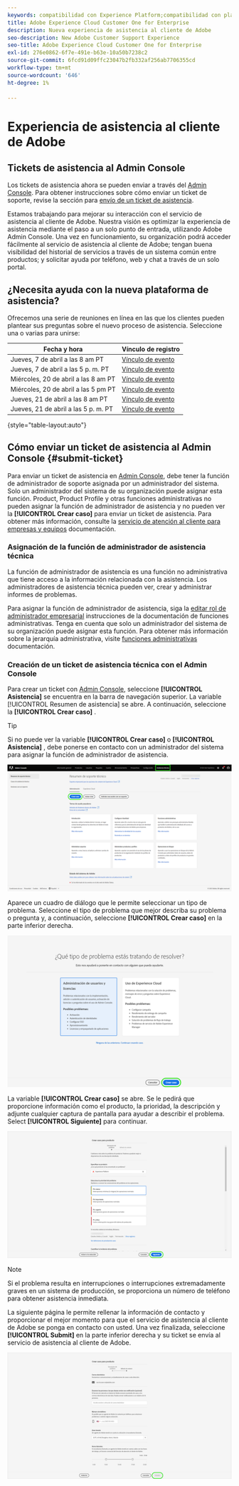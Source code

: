 ```yaml
---
keywords: compatibilidad con Experience Platform;compatibilidad con plataformas;compatibilidad con servicios inteligentes; asistencia al cliente; compatibilidad con attribution ai; soporte de rtcdp; enviar ticket de asistencia técnica;asistencia al cliente
title: Adobe Experience Cloud Customer One for Enterprise
description: Nueva experiencia de asistencia al cliente de Adobe
seo-description: New Adobe Customer Support Experience
seo-title: Adobe Experience Cloud Customer One for Enterprise
exl-id: 276e0862-6f7e-491e-b63e-10a50b7238c2
source-git-commit: 6fcd91d09ffc23047b2fb332af256ab7706355cd
workflow-type: tm+mt
source-wordcount: '646'
ht-degree: 1%

---
```


# Experiencia de asistencia al cliente de Adobe

## Tickets de asistencia al Admin Console

Los tickets de asistencia ahora se pueden enviar a través del [Admin Console](https://adminconsole.adobe.com/). Para obtener instrucciones sobre cómo enviar un ticket de soporte, revise la sección para [envío de un ticket de asistencia](#submit-ticket).

Estamos trabajando para mejorar su interacción con el servicio de asistencia al cliente de Adobe. Nuestra visión es optimizar la experiencia de asistencia mediante el paso a un solo punto de entrada, utilizando Adobe Admin Console. Una vez en funcionamiento, su organización podrá acceder fácilmente al servicio de asistencia al cliente de Adobe; tengan buena visibilidad del historial de servicios a través de un sistema común entre productos; y solicitar ayuda por teléfono, web y chat a través de un solo portal.

## ¿Necesita ayuda con la nueva plataforma de asistencia?

Ofrecemos una serie de reuniones en línea en las que los clientes pueden plantear sus preguntas sobre el nuevo proceso de asistencia. Seleccione una o varias para unirse:

| Fecha y hora | Vínculo de registro |
|--- |--- |
| Jueves, 7 de abril a las 8 am PT | [Vínculo de evento](https://event.on24.com/wcc/r/3723732/5288A3B031AD858BF241EB0C0057CD85) |
| Jueves, 7 de abril a las 5 p. m. PT | [Vínculo de evento](https://event.on24.com/wcc/r/3723733/286EFEA9E8D9B6BB49464862F5414B8C) |
| Miércoles, 20 de abril a las 8 am PT | [Vínculo de evento](https://event.on24.com/wcc/r/3712143/05DAF046E4BB864E7C313B056ADE4EB2) |
| Miércoles, 20 de abril a las 5 pm PT | [Vínculo de evento](https://event.on24.com/wcc/r/3723740/A9EDA45FA61D3FFC4BF713419B677F16) |
| Jueves, 21 de abril a las 8 am PT | [Vínculo de evento](https://event.on24.com/wcc/r/3723741/C7EBCD38583D4D7AFCBD56029EB17C98) |
| Jueves, 21 de abril a las 5 p. m. PT | [Vínculo de evento](https://event.on24.com/wcc/r/3723743/6F41ED2648A621F1419A56F0A52F4446) |

{style=&quot;table-layout:auto&quot;}

## Cómo enviar un ticket de asistencia al Admin Console {#submit-ticket}

Para enviar un ticket de asistencia en [Admin Console](https://adminconsole.adobe.com/), debe tener la función de administrador de soporte asignada por un administrador del sistema. Solo un administrador del sistema de su organización puede asignar esta función. Product, Product Profile y otras funciones administrativas no pueden asignar la función de administrador de asistencia y no pueden ver la **[!UICONTROL Crear caso]** para enviar un ticket de asistencia. Para obtener más información, consulte la [servicio de atención al cliente para empresas y equipos](customer-care.md) documentación.

### Asignación de la función de administrador de asistencia técnica

La función de administrador de asistencia es una función no administrativa que tiene acceso a la información relacionada con la asistencia. Los administradores de asistencia técnica pueden ver, crear y administrar informes de problemas.

Para asignar la función de administrador de asistencia, siga la [editar rol de administrador empresarial](admin-roles.md#add-enterprise-role) instrucciones de la documentación de funciones administrativas. Tenga en cuenta que solo un administrador del sistema de su organización puede asignar esta función. Para obtener más información sobre la jerarquía administrativa, visite [funciones administrativas](admin-roles.md) documentación.

### Creación de un ticket de asistencia técnica con el Admin Console

Para crear un ticket con [Admin Console](https://adminconsole.adobe.com/), seleccione **[!UICONTROL Asistencia]** se encuentra en la barra de navegación superior. La variable [!UICONTROL Resumen de asistencia] se abre. A continuación, seleccione la **[!UICONTROL Crear caso]** .

>[!TIP]
>
> Si no puede ver la variable **[!UICONTROL Crear caso]** o **[!UICONTROL Asistencia]** , debe ponerse en contacto con un administrador del sistema para asignar la función de administrador de asistencia.

![Pestaña Asistencia al Admin Console](./assets/Support.png)

Aparece un cuadro de diálogo que le permite seleccionar un tipo de problema. Seleccione el tipo de problema que mejor describa su problema o pregunta y, a continuación, seleccione **[!UICONTROL Crear caso]** en la parte inferior derecha.

![Seleccionar problema](./assets/select-case-type.png)

La variable **[!UICONTROL Crear caso]** se abre. Se le pedirá que proporcione información como el producto, la prioridad, la descripción y adjunte cualquier captura de pantalla para ayudar a describir el problema. Select **[!UICONTROL Siguiente]** para continuar.

![crear caso](./assets/create_case.png)

>[!NOTE]
>
> Si el problema resulta en interrupciones o interrupciones extremadamente graves en un sistema de producción, se proporciona un número de teléfono para obtener asistencia inmediata.

La siguiente página le permite rellenar la información de contacto y proporcionar el mejor momento para que el servicio de asistencia al cliente de Adobe se ponga en contacto con usted. Una vez finalizada, seleccione **[!UICONTROL Submit]** en la parte inferior derecha y su ticket se envía al servicio de asistencia al cliente de Adobe.

![Enviar ticket](./assets/submit_case.png)

<!--

## What About the Legacy Systems?

New Tickets/Cases will no longer be able to be submitted in legacy systems as of May 11th.  The [Admin Console](https://adminconsole.adobe.com/) will be used to submit new tickets/cases.

### Existing Tickets/Cases

* Between May 11th and May 20th the legacy systems will remain available to work existing tickets/cases to completion.
* Beginning May 20th the support team will migrate remaining open cases from the legacy systems to the new support experience.  You will receive an email notification regarding how to contact support to continue to work these cases.
-->
